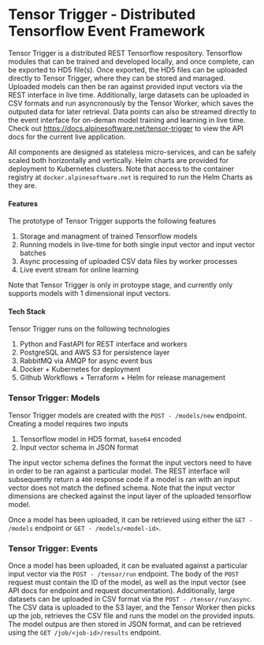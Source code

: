 # Tensor Trigger - Distributed Tensorflow Event Framework

Tensor Trigger is a distributed REST Tensorflow respository. Tensorflow modules that can be trained and developed locally, and once complete, can be exported to HD5 file(s). Once exported, the HD5 files can be uploaded directly to Tensor Trigger, where they can be stored and managed. Uploaded models can then be ran against provided input vectors via the REST interface in live time. Additionally, large datasets can be uploaded in CSV formats and run asyncronously by the Tensor Worker, which saves the outputed data for later retrieval. Data points can also be streamed directly to the event interface for on-deman model training and learning in live time. Check out <a>https://docs.alpinesoftware.net/tensor-trigger</a> to view the API docs for the current live application.

All components are designed as stateless micro-services, and can be safely scaled both horizontally and vertically. Helm charts are provided for deployment to Kubernetes clusters. Note that access to the container registry at `docker.alpinesoftware.net` is required to run the Helm Charts as they are.

#### Features

The prototype of Tensor Trigger supports the following features

1. Storage and managment of trained Tensorflow models
2. Running models in live-time for both single input vector and input vector batches
3. Async processing of uploaded CSV data files by worker processes
4. Live event stream for online learning

Note that Tensor Trigger is only in protoype stage, and currently only supports models with 1 dimensional input vectors.

#### Tech Stack

Tensor Trigger runs on the following technologies

1. Python and FastAPI for REST interface and workers
2. PostgreSQL and AWS S3 for persistence layer
3. RabbitMQ via AMQP for async event bus
4. Docker + Kubernetes for deployment
5. Github Workflows + Terraform + Helm for release management

### Tensor Trigger: Models

Tensor Trigger models are created with the `POST - /models/new` endpoint. Creating a model requires two inputs

1. Tensorflow model in HD5 format, `base64` encoded
2. Input vector schema in JSON format

The input vector schema defines the format the input vectors need to have in order to be ran against a particular model. The REST interface will subsequently return a `400` response code if a model is ran with an input vector does not match the defined schema. Note that the input vector dimensions are checked against the input layer of the uploaded tensorflow model.

Once a model has been uploaded, it can be retrieved using either the `GET - /models` endpoint or `GET - /models/<model-id>`.

### Tensor Trigger: Events

Once a model has been uploaded, it can be evaluated against a particular input vector via the `POST - /tensor/run` endpoint. The body of the `POST` request must contain the ID of the model, as well as the input vector (see API docs for endpoint and request documentation). Additionally, large datasets can be uploaded in CSV format via the `POST - /tensor/run/async`. The CSV data is uploaded to the S3 layer, and the Tensor Worker then picks up the job, retrieves the CSV file and runs the model on the provided inputs. The model outpus are then stored in JSON format, and can be retrieved using the `GET /job/<job-id>/results` endpoint.

